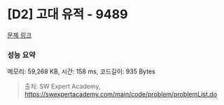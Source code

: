 # [D2] 고대 유적 - 9489 

[문제 링크](https://swexpertacademy.com/main/code/problem/problemDetail.do?contestProbId=AXAd8-d6MRoDFARP) 

### 성능 요약

메모리: 59,268 KB, 시간: 158 ms, 코드길이: 935 Bytes



> 출처: SW Expert Academy, https://swexpertacademy.com/main/code/problem/problemList.do
